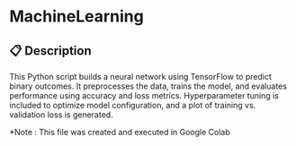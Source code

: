 # MachineLearning

## 📋 Description

This Python script builds a neural network using TensorFlow to predict binary outcomes. It preprocesses the data, trains the model, and evaluates performance using accuracy and loss metrics. Hyperparameter tuning is included to optimize model configuration, and a plot of training vs. validation loss is generated.

*Note : This file was created and executed in Google Colab
